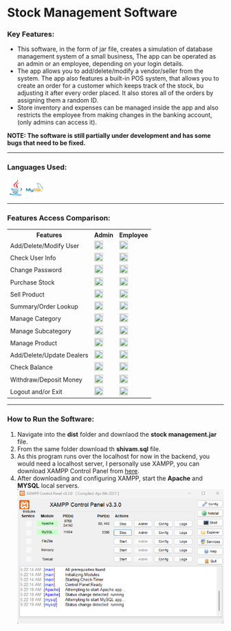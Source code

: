 <h1>Stock Management Software</h1>

<h3>Key Features:</h3>
<ul>
    <li>This software, in the form of jar file, creates a simulation of database management system of a small business, The app can be operated as an admin or an employee, depending on your login details.</li>
    <li>The app allows you to add/delete/modify a vendor/seller from the system.
    The app also features a built-in POS system, that allows you to create an order for a customer which keeps track of the stock, bu adjusting it after every order placed. It also stores all of the orders by assigning them a random ID.</li>
    <li>Store inventory and expenses can be managed inside the app and also restricts the employee from making changes in the banking account, (only admins can access it).</li>
</ul>
<b>NOTE: The software is still partially under development and has some bugs that need to be fixed.</b>
<hr>
<h3>Languages Used:</h3>
<span><a target="_blank" rel="noreferrer"> <img src="https://raw.githubusercontent.com/devicons/devicon/master/icons/java/java-original.svg" alt="java" width="40" height="40"/> </a></span><span><a target="_blank" rel="noreferrer"> <img src="https://raw.githubusercontent.com/devicons/devicon/master/icons/mysql/mysql-original-wordmark.svg" alt="mysql" width="40" height="40"/> </a></span>
<hr>
<h3>Features Access Comparison:</h3>
<table>
    <tr>
        <th>Features</th>
        <th>Admin</th>
        <th>Employee</th>
    </tr>
    <tr>
        <td>Add/Delete/Modify User</td>
        <td ><img src="https://upload.wikimedia.org/wikipedia/commons/thumb/8/8b/Eo_circle_green_white_checkmark.svg/1024px-Eo_circle_green_white_checkmark.svg.png?20200417133735" width="20px" height="20px"></td>
        <td><img src="https://upload.wikimedia.org/wikipedia/commons/thumb/c/cc/Cross_red_circle.svg/1024px-Cross_red_circle.svg.png?20181021160952" width="20px" height="20px"></td>
    </tr>
    <tr></tr>
        <td>Check User Info</td>
        <td><img src="https://upload.wikimedia.org/wikipedia/commons/thumb/8/8b/Eo_circle_green_white_checkmark.svg/1024px-Eo_circle_green_white_checkmark.svg.png?20200417133735" width="20px" height="20px"></td>
        <td><img src="https://upload.wikimedia.org/wikipedia/commons/thumb/8/8b/Eo_circle_green_white_checkmark.svg/1024px-Eo_circle_green_white_checkmark.svg.png?20200417133735" width="20px" height="20px"></td>
    </tr>
    <tr>
        <td>Change Password</td>
        <td><img src="https://upload.wikimedia.org/wikipedia/commons/thumb/8/8b/Eo_circle_green_white_checkmark.svg/1024px-Eo_circle_green_white_checkmark.svg.png?20200417133735" width="20px" height="20px"></td>
        <td><img src="https://upload.wikimedia.org/wikipedia/commons/thumb/c/cc/Cross_red_circle.svg/1024px-Cross_red_circle.svg.png?20181021160952" width="20px" height="20px"></td>
    </tr>
    <tr>
        <td>Purchase Stock</td>
        <td><img src="https://upload.wikimedia.org/wikipedia/commons/thumb/8/8b/Eo_circle_green_white_checkmark.svg/1024px-Eo_circle_green_white_checkmark.svg.png?20200417133735" width="20px" height="20px"></td>
        <td><img src="https://upload.wikimedia.org/wikipedia/commons/thumb/c/cc/Cross_red_circle.svg/1024px-Cross_red_circle.svg.png?20181021160952" width="20px" height="20px"></td>
    </tr>
    <tr>
        <td>Sell Product</td>
        <td><img src="https://upload.wikimedia.org/wikipedia/commons/thumb/8/8b/Eo_circle_green_white_checkmark.svg/1024px-Eo_circle_green_white_checkmark.svg.png?20200417133735" width="20px" height="20px"></td>
        <td><img src="https://upload.wikimedia.org/wikipedia/commons/thumb/8/8b/Eo_circle_green_white_checkmark.svg/1024px-Eo_circle_green_white_checkmark.svg.png?20200417133735" width="20px" height="20px"></td>
    </tr>
    <tr>
        <td>Summary/Order Lookup</td>
        <td><img src="https://upload.wikimedia.org/wikipedia/commons/thumb/8/8b/Eo_circle_green_white_checkmark.svg/1024px-Eo_circle_green_white_checkmark.svg.png?20200417133735" width="20px" height="20px"></td>
        <td><img src="https://upload.wikimedia.org/wikipedia/commons/thumb/8/8b/Eo_circle_green_white_checkmark.svg/1024px-Eo_circle_green_white_checkmark.svg.png?20200417133735" width="20px" height="20px"></td>
    </tr>
    <tr>
        <td>Manage Category</td>
        <td><img src="https://upload.wikimedia.org/wikipedia/commons/thumb/8/8b/Eo_circle_green_white_checkmark.svg/1024px-Eo_circle_green_white_checkmark.svg.png?20200417133735" width="20px" height="20px"></td>
        <td><img src="https://upload.wikimedia.org/wikipedia/commons/thumb/8/8b/Eo_circle_green_white_checkmark.svg/1024px-Eo_circle_green_white_checkmark.svg.png?20200417133735" width="20px" height="20px"></td>
    </tr>
    <tr>
        <td>Manage Subcategory</td>
        <td><img src="https://upload.wikimedia.org/wikipedia/commons/thumb/8/8b/Eo_circle_green_white_checkmark.svg/1024px-Eo_circle_green_white_checkmark.svg.png?20200417133735" width="20px" height="20px"></td>
        <td><img src="https://upload.wikimedia.org/wikipedia/commons/thumb/8/8b/Eo_circle_green_white_checkmark.svg/1024px-Eo_circle_green_white_checkmark.svg.png?20200417133735" width="20px" height="20px"></td>
    </tr>
    <tr>
        <td>Manage Product</td>
        <td><img src="https://upload.wikimedia.org/wikipedia/commons/thumb/8/8b/Eo_circle_green_white_checkmark.svg/1024px-Eo_circle_green_white_checkmark.svg.png?20200417133735" width="20px" height="20px"></td>
        <td><img src="https://upload.wikimedia.org/wikipedia/commons/thumb/8/8b/Eo_circle_green_white_checkmark.svg/1024px-Eo_circle_green_white_checkmark.svg.png?20200417133735" width="20px" height="20px"></td>
    </tr>
    <tr>
        <td>Add/Delete/Update Dealers</td>
        <td><img src="https://upload.wikimedia.org/wikipedia/commons/thumb/8/8b/Eo_circle_green_white_checkmark.svg/1024px-Eo_circle_green_white_checkmark.svg.png?20200417133735" width="20px" height="20px"></td>
        <td><img src="https://upload.wikimedia.org/wikipedia/commons/thumb/8/8b/Eo_circle_green_white_checkmark.svg/1024px-Eo_circle_green_white_checkmark.svg.png?20200417133735" width="20px" height="20px"></td>
    </tr>
    <tr>
        <td>Check Balance</td>
        <td><img src="https://upload.wikimedia.org/wikipedia/commons/thumb/8/8b/Eo_circle_green_white_checkmark.svg/1024px-Eo_circle_green_white_checkmark.svg.png?20200417133735" width="20px" height="20px"></td>
        <td><img src="https://upload.wikimedia.org/wikipedia/commons/thumb/8/8b/Eo_circle_green_white_checkmark.svg/1024px-Eo_circle_green_white_checkmark.svg.png?20200417133735" width="20px" height="20px"></td>
    </tr>
    <tr>
        <td>Withdraw/Deposit Money</td>
        <td><img src="https://upload.wikimedia.org/wikipedia/commons/thumb/8/8b/Eo_circle_green_white_checkmark.svg/1024px-Eo_circle_green_white_checkmark.svg.png?20200417133735" width="20px" height="20px"></td>
        <td><img src="https://upload.wikimedia.org/wikipedia/commons/thumb/c/cc/Cross_red_circle.svg/1024px-Cross_red_circle.svg.png?20181021160952" width="20px" height="20px"></td>
    </tr>
    <tr>
        <td>Logout and/or Exit</td>
        <td><img src="https://upload.wikimedia.org/wikipedia/commons/thumb/8/8b/Eo_circle_green_white_checkmark.svg/1024px-Eo_circle_green_white_checkmark.svg.png?20200417133735" width="20px" height="20px"></td>
        <td><img src="https://upload.wikimedia.org/wikipedia/commons/thumb/8/8b/Eo_circle_green_white_checkmark.svg/1024px-Eo_circle_green_white_checkmark.svg.png?20200417133735" width="20px" height="20px"></td>
    </tr>
</table>
<hr>
<h3>How to Run the Software:</h3>
<ol>
    <li>Navigate into the <b>dist</b> folder and downlaod the <b>stock management.jar</b> file.</li>
    <li>From the same folder download th <b>shivam.sql</b> file.</li>
    <li>As this program runs over the localhost for now in the backend, you would need a localhost server, I personally use XAMPP, you can download XAMPP Control Panel from <a href="https://www.apachefriends.org/">here</a>.</li>
    <li>After downloading and configuring XAMPP, start the <b>Apache</b> and <b>MYSQL</b> local servers.<img src="media/xampp.png"></li>
</ol>

